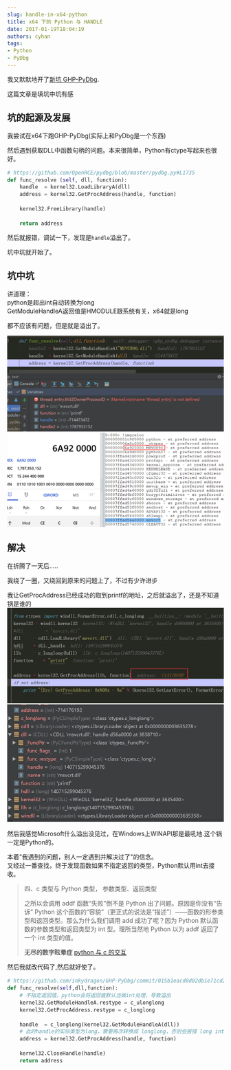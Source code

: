 ```yaml
---
slug: handle-in-x64-python
title: x64 下的 Python 与 HANDLE
date: 2017-01-19T18:04:19
authors: cyhan
tags:
- Python
- PyDbg
---
```


我又默默地开了[新坑 GHP-PyDbg](https://github.com/inkydragon/GHP-PyDbg).

这篇文章是填坑中坑有感

## 坑的起源及发展

我尝试在x64下跑GHP-PyDbg(实际上和PyDbg是一个东西)

然后遇到获取DLL中函数句柄的问题。本来很简单，Python有ctype写起来也很好。

```python showLineNumbers
# https://github.com/OpenRCE/pydbg/blob/master/pydbg.py#L1735
def func_resolve (self, dll, function):
    handle  = kernel32.LoadLibraryA(dll)
    address = kernel32.GetProcAddress(handle, function)

    kernel32.FreeLibrary(handle)

    return address
```

然后就报错，调试一下，发现是`handle`溢出了。

坑中坑就开始了。

<!-- truncate -->

## 坑中坑

讲道理：    
python是超出int自动转换为long   
GetModuleHandleA返回值是HMODULE跟系统有关，x64就是long

都不应该有问题，但是就是溢出了。

![坑中的代码](code.png)
![用WinDbg查看真实的函数地址](windbg.png)


## 解决

在折腾了一天后.....

我绕了一圈，又绕回到原来的问题上了，不过有少许进步

我让GetProcAddress已经成功的取到printf的地址，之后就溢出了，还是不知道锅是谁的
![略微修改的代码](code2.png)
![stack](stack.png)


然后我感觉Microsoft什么溢出没见过，在Windows上WINAPI那是最吼地.这个锅一定是Python的。

本着"我遇到的问题，别人一定遇到并解决过了"的信念。  
又经过一番查找，终于发现函数如果不指定返回的类型，Python默认用int去接收。

> 四、c 类型与 Python 类型， 参数类型、返回类型
> 
> 之所以会调用 addf 函数“失败”倒不是 Python 出了问题。原因是你没有“告诉” Python 这个函数的“容貌”（更正式的说法是“描述”）——函数的形参类型和返回类型。那么为什么我们调用 add 成功了呢？因为 Python 默认函数的参数类型和返回类型为 int 型。理所当然地 Python 以为 addf 返回了一个 int 类型的值。
>
> **无尽的数字眩晕症** [python 与 c 的交互](https://www.cnblogs.com/night-ride-depart/p/4907613.html)

然后我就改代码了,然后就好使了。

```python showLineNumbers
# https://github.com/inkydragon/GHP-PyDbg/commit/015b1eacd0d02db1e71cd20d5be88a76dee1af05#diff-32ef09858fe30f6d1098ead3ffdbb7b2R238
def func_resolve(self,dll,function):
    # 不指定返回值，python会将返回值默认当做int处理，导致溢出
    kernel32.GetModuleHandleA.restype = c_ulonglong
    kernel32.GetProcAddress.restype = c_longlong

    handle  = c_longlong(kernel32.GetModuleHandleA(dll))
    # 此时handle的实际类型为long，需要再次转换成 longlong，否则会报错 long int too long to convert
    address = kernel32.GetProcAddress(handle, function)

    kernel32.CloseHandle(handle)
    return address
```
